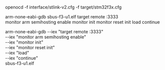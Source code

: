 openocd  -f interface/stlink-v2.cfg -f target/stm32f3x.cfg


arm-none-eabi-gdb sbus-f3-u1.elf
target remote :3333  
monitor arm semihosting enable 
monitor init
monitor reset init
load
continue

arm-none-eabi-gdb --iex "target remote :3333" \
	--iex "monitor arm semihosting enable" \
	--iex "monitor init" \
	--iex "monitor reset init" \
	--iex "load" \
	--iex "continue" \
	sbus-f3-u1.elf
